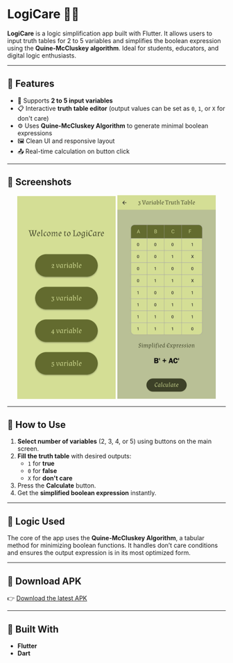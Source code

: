 # LogiCare 🧠🔢

**LogiCare** is a logic simplification app built with Flutter. It allows users to input truth tables for 2 to 5 variables and simplifies the boolean expression using the **Quine-McCluskey algorithm**. Ideal for students, educators, and digital logic enthusiasts.

---

## 🔧 Features

- 📌 Supports **2 to 5 input variables**
- 📋 Interactive **truth table editor** (output values can be set as `0`, `1`, or `X` for don't care)
- ⚙️ Uses **Quine-McCluskey Algorithm** to generate minimal boolean expressions
- 🖼 Clean UI and responsive layout
- 📤 Real-time calculation on button click

---

## 📸 Screenshots

<div align="center">
  <img src="assets/screenshots/variable_selection.jpg" width="45%" alt="Variable Selection Screen"/>
  <img src="assets/screenshots/truth_table.jpg" width="45%" alt="Truth Table Editor"/>
</div>

---

## 🚀 How to Use

1. **Select number of variables** (2, 3, 4, or 5) using buttons on the main screen.
2. **Fill the truth table** with desired outputs:
   - `1` for **true**
   - `0` for **false**
   - `X` for **don't care**
3. Press the **Calculate** button.
4. Get the **simplified boolean expression** instantly.

---

## 🧠 Logic Used

The core of the app uses the **Quine-McCluskey Algorithm**, a tabular method for minimizing boolean functions. It handles don’t care conditions and ensures the output expression is in its most optimized form.

---


## 📱 Download APK

👉 [Download the latest APK](https://github.com/Zuhayer-Tajbid/LogiCare/releases/tag/v1.0.0)

--- 
## 📱 Built With

- **Flutter**
- **Dart**


